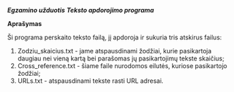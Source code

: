 ***Egzamino užduotis***
***Teksto apdorojimo programa***

**Aprašymas**

Ši programa perskaito teksto failą, jį apdoroja ir sukuria tris atskirus failus:
1. Zodziu_skaicius.txt - jame atspausdinami žodžiai, kurie pasikartoja daugiau nei vieną kartą bei parašomas jų pasikartojimų tekste skaičius;
2. Cross_reference.txt - šiame faile nurodomos eilutės, kuriose pasikartojo žodžiai;
3. URLs.txt - atspausdinami tekste rasti URL adresai.

